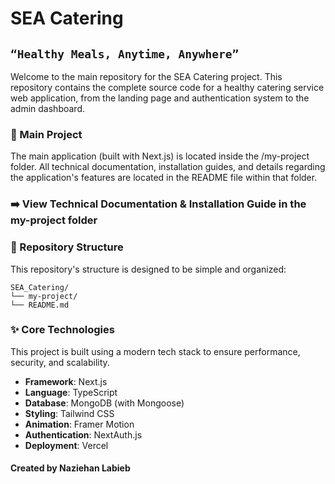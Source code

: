 # SEA Catering

## `“Healthy Meals, Anytime, Anywhere”`

Welcome to the main repository for the SEA Catering project. This repository contains the complete source code for a healthy catering service web application, from the landing page and authentication system to the admin dashboard.

### 🚀 Main Project

The main application (built with Next.js) is located inside the /my-project folder. All technical documentation, installation guides, and details regarding the application's features are located in the README file within that folder.

### ➡️ View Technical Documentation & Installation Guide in the my-project folder

### 📂 Repository Structure

This repository's structure is designed to be simple and organized:

```
SEA_Catering/
└── my-project/
└── README.md
```

### ✨ Core Technologies

This project is built using a modern tech stack to ensure performance, security, and scalability.

- **Framework**: Next.js
- **Language**: TypeScript
- **Database**: MongoDB (with Mongoose)
- **Styling**: Tailwind CSS
- **Animation**: Framer Motion
- **Authentication**: NextAuth.js
- **Deployment**: Vercel

#### Created by Naziehan Labieb
